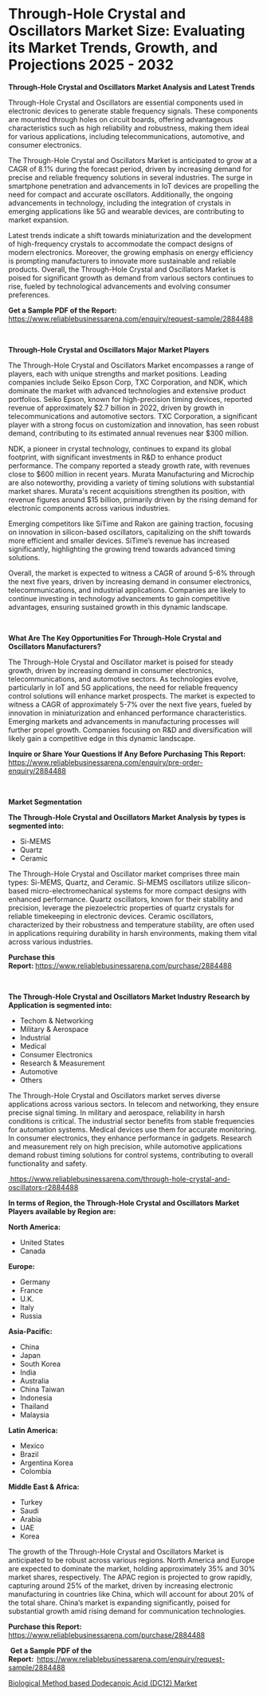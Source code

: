 <p><h1>Through-Hole Crystal and Oscillators Market Size: Evaluating its Market Trends, Growth, and Projections 2025 - 2032</h1></p><p><strong>Through-Hole Crystal and Oscillators Market Analysis and Latest Trends</strong></p>
<p><p>Through-Hole Crystal and Oscillators are essential components used in electronic devices to generate stable frequency signals. These components are mounted through holes on circuit boards, offering advantageous characteristics such as high reliability and robustness, making them ideal for various applications, including telecommunications, automotive, and consumer electronics.</p><p>The Through-Hole Crystal and Oscillators Market is anticipated to grow at a CAGR of 8.1% during the forecast period, driven by increasing demand for precise and reliable frequency solutions in several industries. The surge in smartphone penetration and advancements in IoT devices are propelling the need for compact and accurate oscillators. Additionally, the ongoing advancements in technology, including the integration of crystals in emerging applications like 5G and wearable devices, are contributing to market expansion.</p><p>Latest trends indicate a shift towards miniaturization and the development of high-frequency crystals to accommodate the compact designs of modern electronics. Moreover, the growing emphasis on energy efficiency is prompting manufacturers to innovate more sustainable and reliable products. Overall, the Through-Hole Crystal and Oscillators Market is poised for significant growth as demand from various sectors continues to rise, fueled by technological advancements and evolving consumer preferences.</p></p>
<p><strong>Get a Sample PDF of the Report:&nbsp;</strong> <a href="https://www.reliablebusinessarena.com/enquiry/request-sample/2884488?utm_campaign=3368&utm_medium=2&utm_source=Github&utm_content=ia&utm_term=13032025&utm_id=through-hole-crystal-and-oscillators">https://www.reliablebusinessarena.com/enquiry/request-sample/2884488</a></p>
<p>&nbsp;</p>
<p><strong>Through-Hole Crystal and Oscillators Major Market Players</strong></p>
<p><p>The Through-Hole Crystal and Oscillators Market encompasses a range of players, each with unique strengths and market positions. Leading companies include Seiko Epson Corp, TXC Corporation, and NDK, which dominate the market with advanced technologies and extensive product portfolios. Seiko Epson, known for high-precision timing devices, reported revenue of approximately $2.7 billion in 2022, driven by growth in telecommunications and automotive sectors. TXC Corporation, a significant player with a strong focus on customization and innovation, has seen robust demand, contributing to its estimated annual revenues near $300 million.</p><p>NDK, a pioneer in crystal technology, continues to expand its global footprint, with significant investments in R&D to enhance product performance. The company reported a steady growth rate, with revenues close to $600 million in recent years. Murata Manufacturing and Microchip are also noteworthy, providing a variety of timing solutions with substantial market shares. Murata's recent acquisitions strengthen its position, with revenue figures around $15 billion, primarily driven by the rising demand for electronic components across various industries.</p><p>Emerging competitors like SiTime and Rakon are gaining traction, focusing on innovation in silicon-based oscillators, capitalizing on the shift towards more efficient and smaller devices. SiTime’s revenue has increased significantly, highlighting the growing trend towards advanced timing solutions. </p><p>Overall, the market is expected to witness a CAGR of around 5-6% through the next five years, driven by increasing demand in consumer electronics, telecommunications, and industrial applications. Companies are likely to continue investing in technology advancements to gain competitive advantages, ensuring sustained growth in this dynamic landscape.</p></p>
<p>&nbsp;</p>
<p><strong>What Are The Key Opportunities For Through-Hole Crystal and Oscillators Manufacturers?</strong></p>
<p><p>The Through-Hole Crystal and Oscillator market is poised for steady growth, driven by increasing demand in consumer electronics, telecommunications, and automotive sectors. As technologies evolve, particularly in IoT and 5G applications, the need for reliable frequency control solutions will enhance market prospects. The market is expected to witness a CAGR of approximately 5-7% over the next five years, fueled by innovation in miniaturization and enhanced performance characteristics. Emerging markets and advancements in manufacturing processes will further propel growth. Companies focusing on R&D and diversification will likely gain a competitive edge in this dynamic landscape.</p></p>
<p><strong>Inquire or Share Your Questions If Any Before Purchasing This Report:</strong> <a href="https://www.reliablebusinessarena.com/enquiry/pre-order-enquiry/2884488?utm_campaign=3368&utm_medium=2&utm_source=Github&utm_content=ia&utm_term=13032025&utm_id=through-hole-crystal-and-oscillators">https://www.reliablebusinessarena.com/enquiry/pre-order-enquiry/2884488</a></p>
<p>&nbsp;</p>
<p><strong>Market Segmentation</strong></p>
<p><strong>The Through-Hole Crystal and Oscillators Market Analysis by types is segmented into:</strong></p>
<p><ul><li>Si-MEMS</li><li>Quartz</li><li>Ceramic</li></ul></p>
<p><p>The Through-Hole Crystal and Oscillator market comprises three main types: Si-MEMS, Quartz, and Ceramic. Si-MEMS oscillators utilize silicon-based micro-electromechanical systems for more compact designs with enhanced performance. Quartz oscillators, known for their stability and precision, leverage the piezoelectric properties of quartz crystals for reliable timekeeping in electronic devices. Ceramic oscillators, characterized by their robustness and temperature stability, are often used in applications requiring durability in harsh environments, making them vital across various industries.</p></p>
<p><strong>Purchase this Report:&nbsp;</strong><a href="https://www.reliablebusinessarena.com/purchase/2884488?utm_campaign=3368&utm_medium=2&utm_source=Github&utm_content=ia&utm_term=13032025&utm_id=through-hole-crystal-and-oscillators">https://www.reliablebusinessarena.com/purchase/2884488</a></p>
<p>&nbsp;</p>
<p><strong>The Through-Hole Crystal and Oscillators Market Industry Research by Application is segmented into:</strong></p>
<p><ul><li>Techom & Networking</li><li>Military & Aerospace</li><li>Industrial</li><li>Medical</li><li>Consumer Electronics</li><li>Research & Measurement</li><li>Automotive</li><li>Others</li></ul></p>
<p><p>The Through-Hole Crystal and Oscillators market serves diverse applications across various sectors. In telecom and networking, they ensure precise signal timing. In military and aerospace, reliability in harsh conditions is critical. The industrial sector benefits from stable frequencies for automation systems. Medical devices use them for accurate monitoring. In consumer electronics, they enhance performance in gadgets. Research and measurement rely on high precision, while automotive applications demand robust timing solutions for control systems, contributing to overall functionality and safety.</p></p>
<p><a href="https://www.reliablebusinessarena.com/through-hole-crystal-and-oscillators-r2884488?utm_campaign=3368&utm_medium=2&utm_source=Github&utm_content=ia&utm_term=13032025&utm_id=through-hole-crystal-and-oscillators">&nbsp;https://www.reliablebusinessarena.com/through-hole-crystal-and-oscillators-r2884488</a></p>
<p><strong>In terms of Region, the Through-Hole Crystal and Oscillators Market Players available by Region are:</strong></p>
<p>
    <p> <strong> North America: </strong>
        <ul>
            <li>United States</li>
            <li>Canada</li>
        </ul>
        </p> 
    <p> <strong> Europe: </strong>
        <ul>
            <li>Germany</li>
            <li>France</li>
            <li>U.K.</li>
            <li>Italy</li>
            <li>Russia</li>
        </ul>
        </p> 
    <p> <strong> Asia-Pacific: </strong>
        <ul>
            <li>China</li>
            <li>Japan</li>
            <li>South Korea</li>
            <li>India</li>
            <li>Australia</li>
            <li>China Taiwan</li>
            <li>Indonesia</li>
            <li>Thailand</li>
            <li>Malaysia</li>
        </ul>
        </p> 
    <p> <strong> Latin America: </strong>
        <ul>
            <li>Mexico</li>
            <li>Brazil</li>
            <li>Argentina Korea</li>
            <li>Colombia</li>
        </ul>
        </p> 
    <p> <strong> Middle East & Africa: </strong>
        <ul>
            <li>Turkey</li>
            <li>Saudi</li>
            <li>Arabia</li>
            <li>UAE</li>
            <li>Korea</li>
        </ul>
    </p>
    </p>
<p><p>The growth of the Through-Hole Crystal and Oscillators Market is anticipated to be robust across various regions. North America and Europe are expected to dominate the market, holding approximately 35% and 30% market shares, respectively. The APAC region is projected to grow rapidly, capturing around 25% of the market, driven by increasing electronic manufacturing in countries like China, which will account for about 20% of the total share. China’s market is expanding significantly, poised for substantial growth amid rising demand for communication technologies.</p></p>
<p><strong>Purchase this Report: </strong><a href="https://www.reliablebusinessarena.com/purchase/2884488?utm_campaign=3368&utm_medium=2&utm_source=Github&utm_content=ia&utm_term=13032025&utm_id=through-hole-crystal-and-oscillators">https://www.reliablebusinessarena.com/purchase/2884488</a></p>
<p>&nbsp;<strong>Get a Sample PDF of the Report:&nbsp;&nbsp;</strong><a href="https://www.reliablebusinessarena.com/enquiry/request-sample/2884488?utm_campaign=3368&utm_medium=2&utm_source=Github&utm_content=ia&utm_term=13032025&utm_id=through-hole-crystal-and-oscillators">https://www.reliablebusinessarena.com/enquiry/request-sample/2884488</a></p>
<p><strong></strong></p>
<p><p><a href="https://github.com/sirayedantte/Market-Research-Report-List-1/blob/main/biological-method-based-dodecanoic-acid-dc12-market.md?utm_campaign=3368&utm_medium=2&utm_source=Github&utm_content=ia&utm_term=13032025&utm_id=through-hole-crystal-and-oscillators">Biological Method based Dodecanoic Acid (DC12) Market</a></p></p>